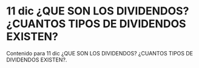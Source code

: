 # 11 dic  ¿QUE SON LOS DIVIDENDOS? ¿CUANTOS TIPOS DE DIVIDENDOS EXISTEN?

Contenido para 11 dic  ¿QUE SON LOS DIVIDENDOS? ¿CUANTOS TIPOS DE DIVIDENDOS EXISTEN?.